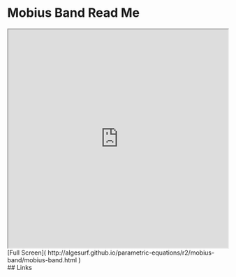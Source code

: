 Mobius Band Read Me
===

<iframe src='http://algesurf.github.io/parametric-equations/r2/mobius-band/mobius-band.html' width=100% height=500px >
There is an `iframe` here. It is not visible when viewed on github.com/algesurf. To view, please see 'Project Links' below.
</iframe>
[Full Screen]( http://algesurf.github.io/parametric-equations/r2/mobius-band/mobius-band.html )
<br>
## Links 
<http://www.3d-meier.de/tut3/Seite13.html>  
